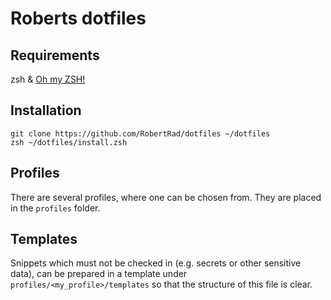 # Roberts dotfiles

## Requirements
zsh & [Oh my ZSH!](https://ohmyz.sh/)

## Installation

    git clone https://github.com/RobertRad/dotfiles ~/dotfiles
    zsh ~/dotfiles/install.zsh

## Profiles
There are several profiles, where one can be chosen from.
They are placed in the `profiles` folder.

## Templates
Snippets which must not be checked in (e.g. secrets or other sensitive data), can be prepared in a template under `profiles/<my_profile>/templates` so that the structure of this file is clear.

